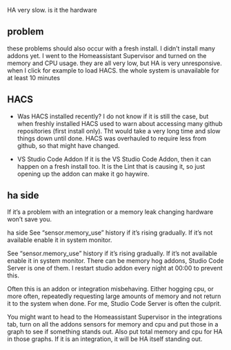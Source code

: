 HA very slow. is it the hardware

## problem
these problems should also occur with a fresh install. I didn’t install many addons yet. I went to the Homeassistant Supervisor and turned on the memory and CPU usage. they are all very low, but HA is very unresponsive. when I click for example to load HACS. the whole system is unavailable for at least 10 minutes

## HACS

- Was HACS installed recently? I do not know if it is still the case, but when freshly installed HACS used to warn about accessing many github repositories (first install only). Tht would take a very long time and slow things down until done. HACS was overhauled to require less from github, so that might have changed.

- VS Studio Code Addon
If it is the VS Studio Code Addon, then it can happen on a fresh install too.
It is the Lint that is causing it, so just opening up the addon can make it go haywire.

## ha side
If it’s a problem with an integration or a memory leak changing hardware won’t save you.

ha side
See “sensor.memory_use” history if it’s rising gradually. If it’s not available enable it in system monitor.

See “sensor.memory_use” history if it’s rising gradually. If it’s not available enable it in system monitor.
There can be memory hog addons, Studio Code Server is one of them. I restart studio addon every night at 00:00 to prevent this.

Often this is an addon or integration misbehaving. Either hogging cpu, or more often, repeatedly requesting large amounts of memory and not return it to the system when done. For me, Studio Code Server is often the culprit.

You might want to head to the Homeassistant Supervisor in the integrations tab, turn on all the addons sensors for memory and cpu and put those in a graph to see if something stands out. Also put total memory and cpu for HA in those graphs. If it is an integration, it will be HA itself standing out.


